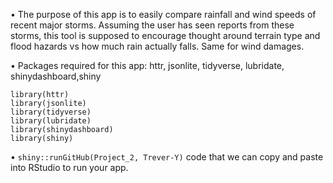 • The purpose of this app is to easily compare rainfall and wind speeds of recent major storms. Assuming the user has seen reports from these storms, this tool is supposed to encourage thought around terrain type and flood hazards vs how much rain actually falls. Same for wind damages. 

• Packages required for this app:
httr, jsonlite, tidyverse, lubridate, shinydashboard,shiny

```
library(httr)
library(jsonlite)
library(tidyverse)
library(lubridate)
library(shinydashboard)
library(shiny)
```
•  ```shiny::runGitHub(Project_2, Trever-Y)``` code that we can copy and paste into RStudio to run your app.
